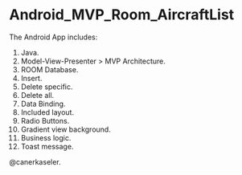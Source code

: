 # Android_MVP_Room_AircraftList
The Android App includes:

1. Java.
2. Model-View-Presenter > MVP Architecture.
3. ROOM Database.
4. Insert.
5. Delete specific.
6. Delete all.
7. Data Binding.
8. Included layout.
9. Radio Buttons.
10. Gradient view background.
11. Business logic.
12. Toast message.

@canerkaseler.
